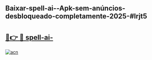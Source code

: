 ## Baixar-spell-ai--Apk-sem-anúncios-desbloqueado-completamente-2025-#lrjt5

# <h2><a href="https://ainizakaria.my?title=spell-ai-&ref=20M">🔗👉 🔴 spell-ai-</a></h2>

[![acn](https://github.com/user-attachments/assets/0f9c940e-d8b0-45ae-aac7-cd30a18b3e1c)](https://ainizakaria.my?title=spell-ai-&ref=20M)

